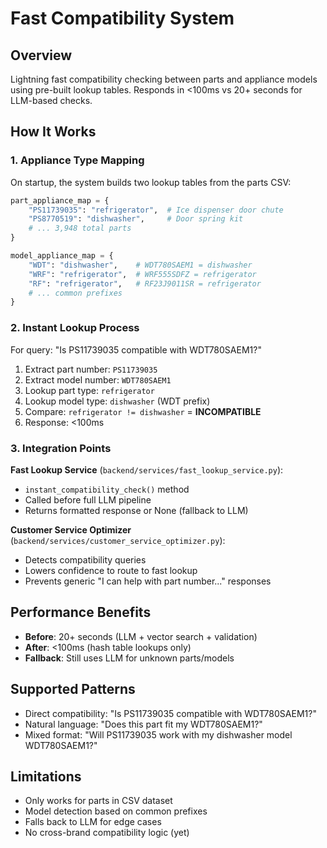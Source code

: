 # Fast Compatibility System

## Overview
Lightning fast compatibility checking between parts and appliance models using pre-built lookup tables. Responds in <100ms vs 20+ seconds for LLM-based checks.

## How It Works

### 1. Appliance Type Mapping
On startup, the system builds two lookup tables from the parts CSV:

```python
part_appliance_map = {
    "PS11739035": "refrigerator",  # Ice dispenser door chute
    "PS8770519": "dishwasher",     # Door spring kit
    # ... 3,948 total parts
}

model_appliance_map = {
    "WDT": "dishwasher",    # WDT780SAEM1 = dishwasher
    "WRF": "refrigerator",  # WRF555SDFZ = refrigerator  
    "RF": "refrigerator",   # RF23J9011SR = refrigerator
    # ... common prefixes
}
```

### 2. Instant Lookup Process
For query: "Is PS11739035 compatible with WDT780SAEM1?"

1. Extract part number: `PS11739035`
2. Extract model number: `WDT780SAEM1` 
3. Lookup part type: `refrigerator`
4. Lookup model type: `dishwasher` (WDT prefix)
5. Compare: `refrigerator != dishwasher` = **INCOMPATIBLE**
6. Response: <100ms

### 3. Integration Points

**Fast Lookup Service** (`backend/services/fast_lookup_service.py`):
- `instant_compatibility_check()` method
- Called before full LLM pipeline
- Returns formatted response or None (fallback to LLM)

**Customer Service Optimizer** (`backend/services/customer_service_optimizer.py`):
- Detects compatibility queries 
- Lowers confidence to route to fast lookup
- Prevents generic "I can help with part number..." responses

## Performance Benefits
- **Before**: 20+ seconds (LLM + vector search + validation)
- **After**: <100ms (hash table lookups only)
- **Fallback**: Still uses LLM for unknown parts/models

## Supported Patterns
- Direct compatibility: "Is PS11739035 compatible with WDT780SAEM1?"
- Natural language: "Does this part fit my WDT780SAEM1?"
- Mixed format: "Will PS11739035 work with my dishwasher model WDT780SAEM1?"

## Limitations
- Only works for parts in CSV dataset
- Model detection based on common prefixes
- Falls back to LLM for edge cases
- No cross-brand compatibility logic (yet)
